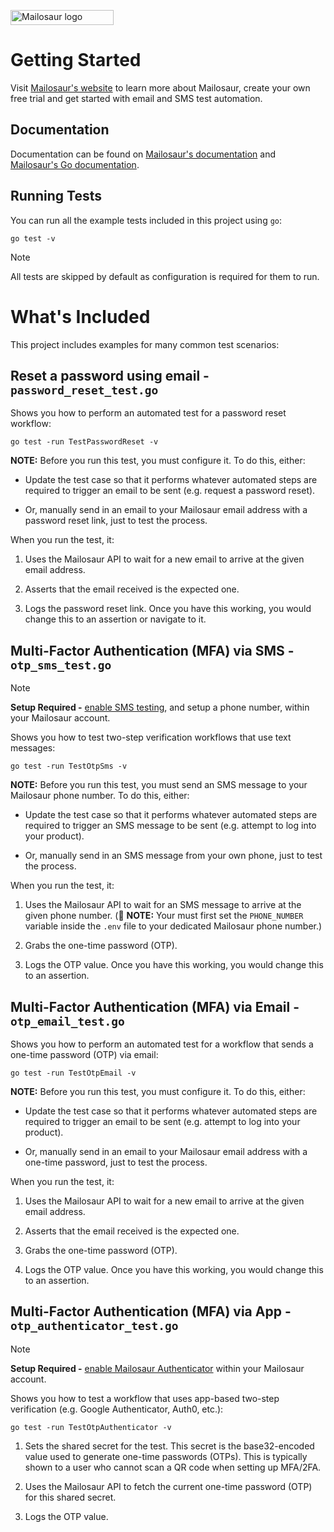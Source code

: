 <p>
<a href="https://mailosaur.com">
<img class="" height="24" width="165" alt="Mailosaur logo" src="https://mailosaur.com/images/logo-color-dark.svg">
</a>
</p>

# Getting Started

Visit [Mailosaur's website](https://mailosaur.com) to learn more about Mailosaur, create your own free trial and get started with email and SMS test automation.

## Documentation

Documentation can be found on [Mailosaur's documentation](https://mailosaur.com/docs) and [Mailosaur's Go documentation](https://mailosaur.com/docs/languages/go).

## Running Tests

You can run all the example tests included in this project using `go`:

```
go test -v
```

> [!NOTE]  
> All tests are skipped by default as configuration is required for them to run.

# What's Included

This project includes examples for many common test scenarios:

## Reset a password using email - `password_reset_test.go`

Shows you how to perform an automated test for a password reset workflow:

```
go test -run TestPasswordReset -v
```

**NOTE:** Before you run this test, you must configure it. To do this, either:

- Update the test case so that it performs whatever automated steps are required to trigger an email to be sent (e.g. request a password reset).

- Or, manually send in an email to your Mailosaur email address with a password reset link, just to test the process.

When you run the test, it:

1. Uses the Mailosaur API to wait for a new email to arrive at the given email address.

2. Asserts that the email received is the expected one.

3. Logs the password reset link. Once you have this working, you would change this to an assertion or navigate to it.

## Multi-Factor Authentication (MFA) via SMS - `otp_sms_test.go`

> [!NOTE]  
> **Setup Required -** [enable SMS testing](https://mailosaur.com/app/sms), and setup a phone number, within your Mailosaur account.

Shows you how to test two-step verification workflows that use text messages:

```
go test -run TestOtpSms -v
```

**NOTE:** Before you run this test, you must send an SMS message to your Mailosaur phone number. To do this, either:

- Update the test case so that it performs whatever automated steps are required to trigger an SMS message to be sent (e.g. attempt to log into your product).

- Or, manually send in an SMS message from your own phone, just to test the process.

When you run the test, it:

1. Uses the Mailosaur API to wait for an SMS message to arrive at the given phone number. (🚨 **NOTE:** Your must first set the `PHONE_NUMBER` variable inside the `.env` file to your dedicated Mailosaur phone number.)

2. Grabs the one-time password (OTP).

3. Logs the OTP value. Once you have this working, you would change this to an assertion.

## Multi-Factor Authentication (MFA) via Email - `otp_email_test.go`

Shows you how to perform an automated test for a workflow that sends a one-time password (OTP) via email:

```
go test -run TestOtpEmail -v
```

**NOTE:** Before you run this test, you must configure it. To do this, either:

- Update the test case so that it performs whatever automated steps are required to trigger an email to be sent (e.g. attempt to log into your product).

- Or, manually send in an email to your Mailosaur email address with a one-time password, just to test the process.

When you run the test, it:

1. Uses the Mailosaur API to wait for a new email to arrive at the given email address.

2. Asserts that the email received is the expected one.

3. Grabs the one-time password (OTP).

4. Logs the OTP value. Once you have this working, you would change this to an assertion.

## Multi-Factor Authentication (MFA) via App - `otp_authenticator_test.go`

> [!NOTE]  
> **Setup Required -** [enable Mailosaur Authenticator](https://mailosaur.com/app/authenticator) within your Mailosaur account.

Shows you how to test a workflow that uses app-based two-step verification (e.g. Google Authenticator, Auth0, etc.):

```
go test -run TestOtpAuthenticator -v
```

1. Sets the shared secret for the test. This secret is the base32-encoded value used to generate one-time passwords (OTPs). This is typically shown to a user who cannot scan a QR code when setting up MFA/2FA.

2. Uses the Mailosaur API to fetch the current one-time password (OTP) for this shared secret.

3. Logs the OTP value.
